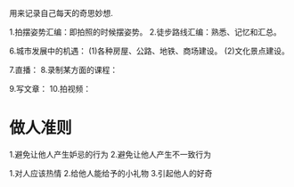 用来记录自己每天的奇思妙想.

1.拍摆姿势汇编：即拍照的时候摆姿势。
2.徒步路线汇编：熟悉、记忆和汇总。

6.城市发展中的机遇：
(1)各种房屋、公路、地铁、商场建设。
(2)文化景点建设。

7.直播：
8.录制某方面的课程：

9.写文章：
10.拍视频：

# 做人准则

1.避免让他人产生妒忌的行为
2.避免让他人产生不一致行为


1.对人应该热情
2.给他人能给予的小礼物
3.引起他人的好奇





